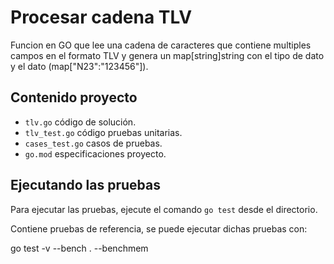 # Procesar cadena TLV

Funcion en GO que lee una cadena de caracteres que contiene multiples campos en el formato TLV y genera un map[string]string
con el tipo de dato y el dato (map["N23":"123456"]).

## Contenido proyecto 

* `tlv.go` código de solución.
* `tlv_test.go` código pruebas unitarias.
* `cases_test.go` casos de pruebas.
* `go.mod` especificaciones proyecto.

## Ejecutando las pruebas

Para ejecutar las pruebas, ejecute el comando `go test` desde el directorio.

Contiene pruebas de referencia, se puede ejecutar dichas pruebas con:

go test -v --bench . --benchmem